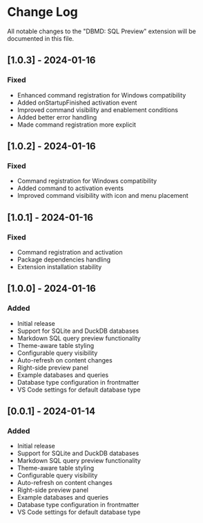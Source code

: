 # Change Log

All notable changes to the "DBMD: SQL Preview" extension will be documented in this file.

## [1.0.3] - 2024-01-16

### Fixed
- Enhanced command registration for Windows compatibility
- Added onStartupFinished activation event
- Improved command visibility and enablement conditions
- Added better error handling
- Made command registration more explicit

## [1.0.2] - 2024-01-16

### Fixed
- Command registration for Windows compatibility
- Added command to activation events
- Improved command visibility with icon and menu placement

## [1.0.1] - 2024-01-16

### Fixed
- Command registration and activation
- Package dependencies handling
- Extension installation stability

## [1.0.0] - 2024-01-16

### Added
- Initial release
- Support for SQLite and DuckDB databases
- Markdown SQL query preview functionality
- Theme-aware table styling
- Configurable query visibility
- Auto-refresh on content changes
- Right-side preview panel
- Example databases and queries
- Database type configuration in frontmatter
- VS Code settings for default database type

## [0.0.1] - 2024-01-14

### Added
- Initial release
- Support for SQLite and DuckDB databases
- Markdown SQL query preview functionality
- Theme-aware table styling
- Configurable query visibility
- Auto-refresh on content changes
- Right-side preview panel
- Example databases and queries
- Database type configuration in frontmatter
- VS Code settings for default database type
